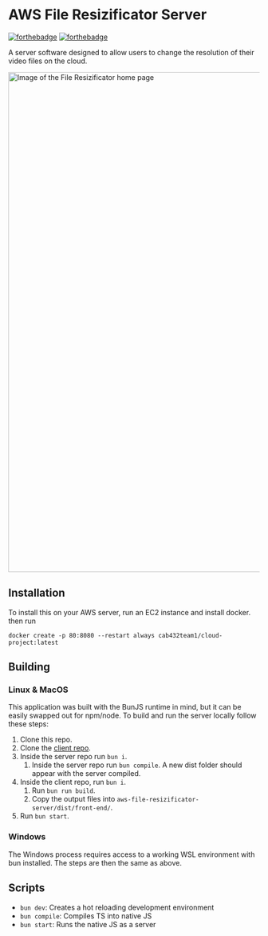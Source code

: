 # AWS File Resizificator Server
[![forthebadge](https://forthebadge.com/images/badges/made-with-typescript.svg)](https://forthebadge.com) [![forthebadge](https://forthebadge.com/images/badges/docker-container.svg)](https://forthebadge.com)

A server software designed to allow users to change the resolution of their video files on the cloud.

<img src="https://github.com/Mistyttm/aws-cloud-video-converter/assets/51770769/194e62b6-7588-41a9-87b0-66ebeab01998" alt="Image of the File Resizificator home page" width="1000" height="auto">

## Installation

To install this on your AWS server, run an EC2 instance and install docker. then run

`docker create -p 80:8080 --restart always cab432team1/cloud-project:latest`

## Building
### Linux & MacOS
This application was built with the BunJS runtime in mind, but it can be easily swapped out for npm/node. To build and run the server locally follow these steps:
 1. Clone this repo.
 2. Clone the [client repo](https://github.com/Mistyttm/aws-file-resizificator-client).
 3. Inside the server repo run `bun i`.
    1. Inside the server repo run `bun compile`. A new dist folder should appear with the server compiled.
 4. Inside the client repo, run `bun i`.
    1. Run `bun run build`.
    2. Copy the output files into `aws-file-resizificator-server/dist/front-end/`.
 5. Run `bun start`.

### Windows
The Windows process requires access to a working WSL environment with bun installed. The steps are then the same as above.

## Scripts

- `bun dev`: Creates a hot reloading development environment
- `bun compile`: Compiles TS into native JS
- `bun start`: Runs the native JS as a server
